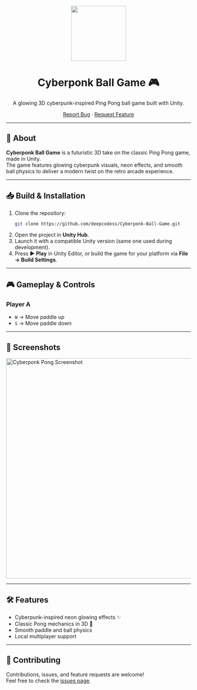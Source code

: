 <p align="center">
  <img width="150" height="auto" src="https://user-images.githubusercontent.com/your-logo.png">
</p>

<h1 align="center">Cyberponk Ball Game 🎮</h1>

<p align="center">A glowing 3D cyberpunk-inspired Ping Pong ball game built with Unity.</p>

<p align="center">
  <a href="https://github.com/deepcodess/Cyberponk-Ball-Game/issues">Report Bug</a> · 
  <a href="https://github.com/deepcodess/Cyberponk-Ball-Game/issues">Request Feature</a>
</p>

---

## 🚀 About

**Cyberponk Ball Game** is a futuristic 3D take on the classic Ping Pong game, made in Unity.  
The game features glowing cyberpunk visuals, neon effects, and smooth ball physics to deliver a modern twist on the retro arcade experience.

---

## 📥 Build & Installation

1. Clone the repository:
   ```bash
   git clone https://github.com/deepcodess/Cyberponk-Ball-Game.git
   ```
2. Open the project in **Unity Hub**.  
3. Launch it with a compatible Unity version (same one used during development).  
4. Press ▶ **Play** in Unity Editor, or build the game for your platform via **File → Build Settings**.

---

## 🎮 Gameplay & Controls

### Player A  
- `W` → Move paddle up  
- `S` → Move paddle down  


---

## 📸 Screenshots

> <p align="center">
  <img src="https://github.com/deepcodess/Cyberponk-Ball-Game/App/gamescreenshots" width="600" alt="Cyberponk Pong Screenshot">
</p>

---

## 🛠️ Features
- Cyberpunk-inspired neon glowing effects ✨  
- Classic Pong mechanics in 3D 🎱  
- Smooth paddle and ball physics  
- Local multiplayer support  

---

## 🤝 Contributing
Contributions, issues, and feature requests are welcome!  
Feel free to check the [issues page](https://github.com/deepcodess/Cyberponk-Ball-Game/issues).